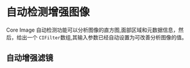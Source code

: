 # 自动检测增强图像  

Core Image 自动检测功能可以分析图像的直方图,面部区域和元数据信息，然后，给出一个 `CIFilter`数组,其输入参数已经自动设置为可改善分析图像的值。    


## 自动增强滤镜   
